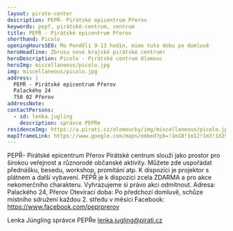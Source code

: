 ```yaml
---
layout: pirate-center
description: PEPŘ- Pirátské epicentrum Přerov
keywords: pepř, pirátské-centrum, centrum
title: PEPŘ - Pirátské epicentrum Přerov
shorthand: Picolo
openingHoursSEO: Mo Pondělí 9-13 hodin, mimo tuto dobu po domluvě
heroHeadline: Zbrusu nové krajské pirátské centrum!
heroDescription: Picolo - Pirátské centrum Olomouc
heroImg: miscellaneous/picolo.jpg
img: miscellaneous/picolo.jpg
address: |
  PEPŘ - Pirátské epicentrum Přerov
  Palackého 24
  750 02 Přerov
addressNote:
contactPersons:
  - id: lenka.jugling
    description: správce PEPŘe
residenceImg: https://a.pirati.cz/olomoucky/img/miscellaneous/picolo.jpg
mapIframeLink: https://www.google.com/maps/embed?pb=!1m18!1m12!1m3!1d2586.111521618909!2d17.24639791574584!3d49.59564635646581!2m3!1f0!2f0!3f0!3m2!1i1024!2i768!4f13.1!3m3!1m2!1s0x47124f2fffff5aa9%3A0xc600af4921bef215!2sPicolo%20-%20Pir%C3%A1tsk%C3%A9%20centrum%20Olomouc!5e0!3m2!1scs!2scz!4v1623277268308!5m2!1scs!2scz
---
```


PEPŘ- Pirátské epicentrum Přerov
Pirátské centrum slouží jako prostor pro širokou veřejnost a různorodé občanské aktivity. Můžete zde uspořádat přednášku, besedu, workshop, promítání atp. K dispozici je projektor s plátnem a další vybavení.
PEPŘ je k dispozici zcela ZDARMA a pro akce nekomerčního charakteru. Vyhrazujeme si právo akci odmítnout.
Adresa: Palackého 24, Přerov
Otevírací doba: Po předchozí domluvě, schůze místního sdružení každou 2. středu v měsíci
Facebook: https://www.facebook.com/peprprerov 

Lenka Jüngling
správce PEPŘe
lenka.jugling@pirati.cz


